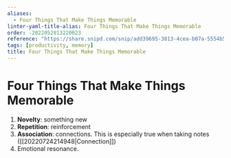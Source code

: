 ```yaml
---
aliases:
  - Four Things That Make Things Memorable
linter-yaml-title-alias: Four Things That Make Things Memorable
order: -2022052813220023
reference: "https://share.snipd.com/snip/add39695-3813-4cea-b07a-5554b52118f1"
tags: [productivity, memory]
title: Four Things That Make Things Memorable
---
```

# Four Things That Make Things Memorable

1. **Novelty**: something new
2. **Repetition**: reinforcement
3. **Association**: connections. This is especially true when taking notes ([[20220724214948|Connection]])
4. Emotional resonance.

